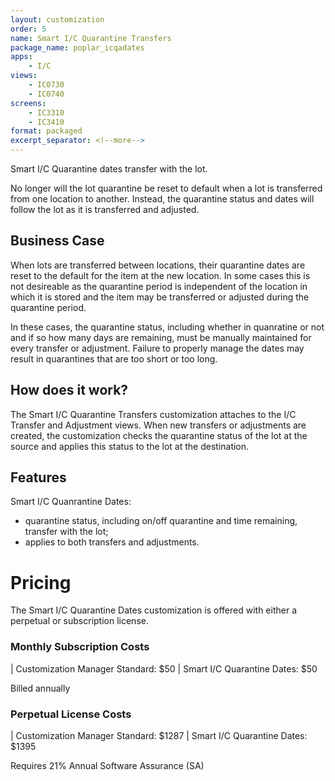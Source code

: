 ```yaml
---
layout: customization
order: 5
name: Smart I/C Quarantine Transfers
package_name: poplar_icqadates
apps:
    - I/C
views:
    - IC0730
    - IC0740
screens:
    - IC3310
    - IC3410
format: packaged
excerpt_separator: <!--more-->
---
```


Smart I/C Quarantine dates transfer with the lot.

No longer will the lot quarantine be reset to default when a lot is
transferred from one location to another. Instead, the quarantine status and
dates will follow the lot as it is transferred and adjusted. 
<!--more-->

## Business Case

When lots are transferred between locations, their quarantine dates
are reset to the default for the item at the new location.  In some
cases this is not desireable as the quarantine period is independent
of the location in which it is stored and the item may be transferred
or adjusted during the quarantine period.

In these cases, the quarantine status, including whether in quanratine or
not and if so how many days are remaining, must be manually maintained 
for every transfer or adjustment. Failure to properly manage the dates
may result in quarantines that are too short or too long.

## How does it work?

The Smart I/C Quarantine Transfers customization attaches to the I/C
Transfer and Adjustment views.  When new transfers or adjustments are
created, the customization checks the quarantine status of the lot at the
source and applies this status to the lot at the destination.

## Features

Smart I/C Quanrantine Dates:

- quarantine status, including on/off quarantine and time remaining,
  transfer with the lot;
- applies to both transfers and adjustments.

# Pricing

The Smart I/C Quarantine Dates customization is offered with either a perpetual or 
subscription license.

### Monthly Subscription Costs

| Customization Manager Standard: $50
| Smart I/C Quarantine Dates: $50

Billed annually

### Perpetual License Costs

| Customization Manager Standard: $1287
| Smart I/C Quarantine Dates: $1395

Requires 21% Annual Software Assurance (SA)
